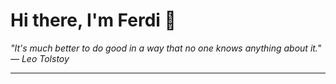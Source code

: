 <h1>Hi there, I'm Ferdi 👋</h1>

<p><em>
  "It's much better to do good in a way that no one knows anything about it." — Leo Tolstoy
</em></p>

---
